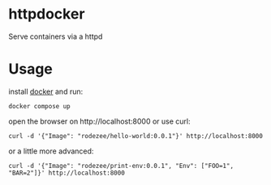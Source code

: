 # httpdocker
Serve containers via a httpd


# Usage
install [docker](https://docs.docker.com/get-docker/) and run:
```
docker compose up
```
open the browser on http://localhost:8000 or use curl:
```
curl -d '{"Image": "rodezee/hello-world:0.0.1"}' http://localhost:8000
```
or a little more advanced:
```
curl -d '{"Image": "rodezee/print-env:0.0.1", "Env": ["FOO=1", "BAR=2"]}' http://localhost:8000
```
